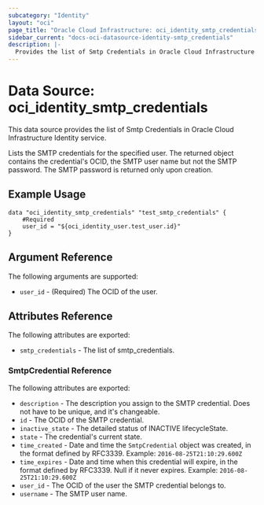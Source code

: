 ```yaml
---
subcategory: "Identity"
layout: "oci"
page_title: "Oracle Cloud Infrastructure: oci_identity_smtp_credentials"
sidebar_current: "docs-oci-datasource-identity-smtp_credentials"
description: |-
  Provides the list of Smtp Credentials in Oracle Cloud Infrastructure Identity service
---
```


# Data Source: oci_identity_smtp_credentials
This data source provides the list of Smtp Credentials in Oracle Cloud Infrastructure Identity service.

Lists the SMTP credentials for the specified user. The returned object contains the credential's OCID,
the SMTP user name but not the SMTP password. The SMTP password is returned only upon creation.


## Example Usage

```hcl
data "oci_identity_smtp_credentials" "test_smtp_credentials" {
	#Required
	user_id = "${oci_identity_user.test_user.id}"
}
```

## Argument Reference

The following arguments are supported:

* `user_id` - (Required) The OCID of the user.


## Attributes Reference

The following attributes are exported:

* `smtp_credentials` - The list of smtp_credentials.

### SmtpCredential Reference

The following attributes are exported:

* `description` - The description you assign to the SMTP credential. Does not have to be unique, and it's changeable.
* `id` - The OCID of the SMTP credential.
* `inactive_state` - The detailed status of INACTIVE lifecycleState.
* `state` - The credential's current state.
* `time_created` - Date and time the `SmtpCredential` object was created, in the format defined by RFC3339.  Example: `2016-08-25T21:10:29.600Z` 
* `time_expires` - Date and time when this credential will expire, in the format defined by RFC3339. Null if it never expires.  Example: `2016-08-25T21:10:29.600Z` 
* `user_id` - The OCID of the user the SMTP credential belongs to.
* `username` - The SMTP user name. 

